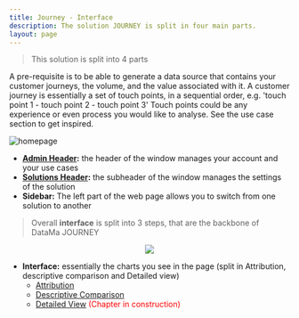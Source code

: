 ```yaml
---
title: Journey - Interface
description: The solution JOURNEY is split in four main parts.
layout: page
---
```


> This solution is split into 4 parts

A pre-requisite is to be able to generate a data source that contains your customer journeys, the volume, and the value associated with it.
A customer journey is essentially a set of touch points, in a sequential order, e.g. 'touch point 1 - touch point 2 - touch point 3'
Touch points could be any experience or even process you would like to analyse. See the use case section to get inspired.


![homepage]({{site.url}}/{{site.baseurl}}/core_app/new/journey/images/journey_interface.png)


* **[Admin Header]({{site.url}}/{{site.baseurl}}/core_app/new/interface/homepage/homepage_header.html):** the header of the window manages your account and your use cases
* **[Solutions Header]({{site.url}}/{{site.baseurl}}/core_app/new/interface/header/journey_header.html):** the subheader of the window manages the settings of the solution
* **Sidebar:** The left part of the web page allows you to switch from one solution to another

> Overall **interface** is split into 3 steps, that are the backbone of DataMa JOURNEY

<center><img src="{{site.url}}/{{site.baseurl}}/core_app/journey/images/model.png"/></center>

* **Interface:**  essentially the charts you see in the page (split in Attribution, descriptive comparison and Detailed view)
    - [Attribution]({{site.url}}/{{site.baseurl}}/core_app/new/journey/interface/attribution.html)
    - [Descriptive Comparison]({{site.url}}/{{site.baseurl}}/core_app/new/journey/interface/descriptive_comparison.html)
    - [Detailed View]({{site.url}}/{{site.baseurl}}/core_app/new/journey/interface/detailed_view.html) <span style="color:red"> (Chapter in construction)</span>

<br>

